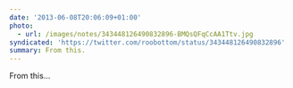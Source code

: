 ```yaml
---
date: '2013-06-08T20:06:09+01:00'
photo:
  - url: /images/notes/343448126490832896-BMQsQFqCcAA1Ttv.jpg
syndicated: 'https://twitter.com/roobottom/status/343448126490832896'
summary: From this.
---
```

From this... 
